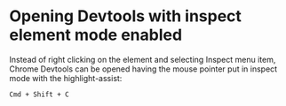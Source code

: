 # Opening Devtools with inspect element mode enabled

Instead of right clicking on the element and selecting Inspect menu item, Chrome Devtools can be opened having the mouse pointer put in inspect mode with the highlight-assist:

```
Cmd + Shift + C
```
